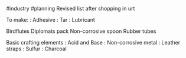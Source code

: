 #industry #planning
Revised list after shopping in urt

To make:
: Adhesive
: Tar
: Lubricant

Birdflutes
Diplomats pack
Non-corrosive spoon
Rubber tubes

Basic crafting elements
: Acid and Base
: Non-corrosive metal
: Leather straps
: Sulfur
: Charcoal